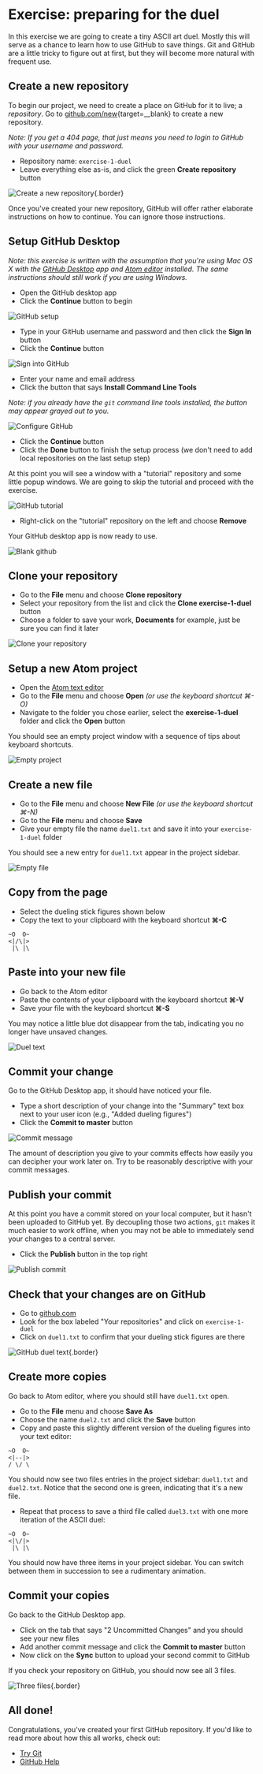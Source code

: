 # Exercise: preparing for the duel

In this exercise we are going to create a tiny ASCII art duel. Mostly this will serve as a chance to learn how to use GitHub to save things. Git and GitHub are a little tricky to figure out at first, but they will become more natural with frequent use.

## Create a new repository

To begin our project, we need to create a place on GitHub for it to live; a *repository*. Go to [github.com/new](https://github.com/new){target=__blank} to create a new repository.

*Note: If you get a 404 page, that just means you need to login to GitHub with your username and password.*

* Repository name: `exercise-1-duel`
* Leave everything else as-is, and click the green __Create repository__ button

![Create a new repository](http://phiffer.org/scripting/week2/images/create-repository.jpg){.border}

Once you've created your new repository, GitHub will offer rather elaborate instructions on how to continue. You can ignore those instructions.

## Setup GitHub Desktop

*Note: this exercise is written with the assumption that you're using Mac OS X with the [GitHub Desktop](https://desktop.github.com/) app and [Atom editor](https://atom.io/) installed. The same instructions should still work if you are using Windows.*

* Open the GitHub desktop app
* Click the __Continue__ button to begin

![GitHub setup](http://phiffer.org/scripting/week2/images/github-setup.jpg)

* Type in your GitHub username and password and then click the __Sign In__ button
* Click the __Continue__ button

![Sign into GitHub](http://phiffer.org/scripting/week2/images/sign-in.jpg)

* Enter your name and email address
* Click the button that says __Install Command Line Tools__

*Note: if you already have the `git` command line tools installed, the button may appear grayed out to you.*

![Configure GitHub](http://phiffer.org/scripting/week2/images/config.jpg)

* Click the __Continue__ button
* Click the __Done__ button to finish the setup process (we don't need to add local repositories on the last setup step)

At this point you will see a window with a "tutorial" repository and some little popup windows. We are going to skip the tutorial and proceed with the exercise.

![GitHub tutorial](http://phiffer.org/scripting/week2/images/tutorial.jpg)

* Right-click on the "tutorial" repository on the left and choose __Remove__

Your GitHub desktop app is now ready to use.

![Blank github](http://phiffer.org/scripting/week2/images/github.jpg)

## Clone your repository

* Go to the __File__ menu and choose __Clone repository__
* Select your repository from the list and click the __Clone exercise-1-duel__ button
* Choose a folder to save your work, __Documents__ for example, just be sure you can find it later

![Clone your repository](http://phiffer.org/scripting/week2/images/clone-repository.jpg)

## Setup a new Atom project

* Open the [Atom text editor](https://atom.io/)
* Go to the __File__ menu and choose __Open__ *(or use the keyboard shortcut ⌘-O)*
* Navigate to the folder you chose earlier, select the __exercise-1-duel__ folder and click the __Open__ button

You should see an empty project window with a sequence of tips about keyboard shortcuts.

![Empty project](http://phiffer.org/scripting/week2/images/empty-project.jpg)

## Create a new file

* Go to the __File__ menu and choose __New File__ *(or use the keyboard shortcut ⌘-N)*
* Go to the __File__ menu and choose __Save__
* Give your empty file the name `duel1.txt` and save it into your `exercise-1-duel` folder

You should see a new entry for `duel1.txt` appear in the project sidebar.

![Empty file](http://phiffer.org/scripting/week2/images/empty-file.jpg)

## Copy from the page

* Select the dueling stick figures shown below
* Copy the text to your clipboard with the keyboard shortcut __⌘-C__

```
~O  O~
<|/\|>
 |\ |\
```

## Paste into your new file

* Go back to the Atom editor
* Paste the contents of your clipboard with the keyboard shortcut __⌘-V__
* Save your file with the keyboard shortcut __⌘-S__

You may notice a little blue dot disappear from the tab, indicating you no longer have unsaved changes.

![Duel text](http://phiffer.org/scripting/week2/images/duel-txt.jpg)

## Commit your change

Go to the GitHub Desktop app, it should have noticed your file.

* Type a short description of your change into the "Summary" text box next to your user icon (e.g., "Added dueling figures")
* Click the __Commit to master__ button

![Commit message](http://phiffer.org/scripting/week2/images/commit-message.jpg)

The amount of description you give to your commits effects how easily you can decipher your work later on. Try to be reasonably descriptive with your commit messages.

## Publish your commit

At this point you have a commit stored on your local computer, but it hasn't been uploaded to GitHub yet. By decoupling those two actions, `git` makes it much easier to work offline, when you may not be able to immediately send your changes to a central server.

* Click the __Publish__ button in the top right

![Publish commit](http://phiffer.org/scripting/week2/images/publish-commit.jpg)

## Check that your changes are on GitHub

* Go to [github.com](https://github.com/)
* Look for the box labeled "Your repositories" and click on `exercise-1-duel`
* Click on `duel1.txt` to confirm that your dueling stick figures are there

![GitHub duel text](http://phiffer.org/scripting/week2/images/github-duel-txt.jpg){.border}

## Create more copies

Go back to Atom editor, where you should still have `duel1.txt` open.

* Go to the __File__ menu and choose __Save As__
* Choose the name `duel2.txt` and click the __Save__ button
* Copy and paste this slightly different version of the dueling figures into your text editor:

```
~O  O~
<|--|>
/ \/ \
```

You should now see two files entries in the project sidebar: `duel1.txt` and `duel2.txt`. Notice that the second one is green, indicating that it's a new file.

* Repeat that process to save a third file called `duel3.txt` with one more iteration of the ASCII duel:

```
~O  O~
<|\/|>
 |\ |\
```

You should now have three items in your project sidebar. You can switch between them in succession to see a rudimentary animation.

## Commit your copies

Go back to the GitHub Desktop app.

* Click on the tab that says "2 Uncommitted Changes" and you should see your new files
* Add another commit message and click the __Commit to master__ button
* Now click on the __Sync__ button to upload your second commit to GitHub

If you check your repository on GitHub, you should now see all 3 files.

![Three files](http://phiffer.org/scripting/week2/images/three-files.jpg){.border}

## All done!

Congratulations, you've created your first GitHub repository. If you'd like to read more about how this all works, check out:

* [Try Git](https://try.github.io/)
* [GitHub Help](https://help.github.com/)
